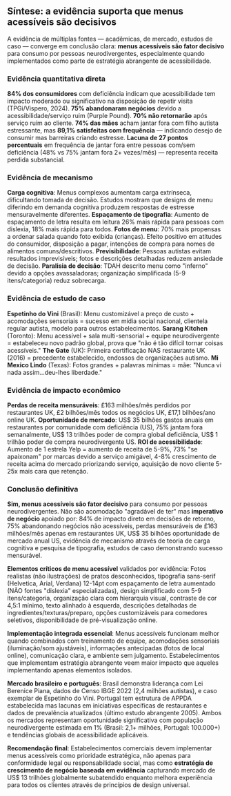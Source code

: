 ## Síntese: a evidência suporta que menus acessíveis são decisivos

A evidência de múltiplas fontes — acadêmicas, de mercado, estudos de caso — converge em conclusão clara: **menus acessíveis são fator decisivo** para consumo por pessoas neurodivergentes, especialmente quando implementados como parte de estratégia abrangente de acessibilidade.

### Evidência quantitativa direta

**84% dos consumidores** com deficiência indicam que acessibilidade tem impacto moderado ou significativo na disposição de repetir visita (TPGi/Vispero, 2024). **75% abandonaram negócios** devido a acessibilidade/serviço ruim (Purple Pound). **70% não retornarão** após serviço ruim ao cliente. **74% das mães** acham jantar fora com filho autista estressante, mas **89,1% satisfeitas com frequência** — indicando desejo de consumir mas barreiras criando estresse. **Lacuna de 27 pontos percentuais** em frequência de jantar fora entre pessoas com/sem deficiência (48% vs 75% jantam fora 2+ vezes/mês) — representa receita perdida substancial.

### Evidência de mecanismo

**Carga cognitiva**: Menus complexos aumentam carga extrínseca, dificultando tomada de decisão. Estudos mostram que designs de menu diferindo em demanda cognitiva produzem respostas de estresse mensuravelmente diferentes. **Espaçamento de tipografia**: Aumento de espaçamento de letra resulta em leitura 26% mais rápida para pessoas com dislexia, 18% mais rápida para todos. **Fotos de menu**: 70% mais propensas a ordenar salada quando foto exibida (crianças). Efeito positivo em atitudes do consumidor, disposição a pagar, intenções de compra para nomes de alimentos comuns/descritivos. **Previsibilidade**: Pessoas autistas evitam resultados imprevisíveis; fotos e descrições detalhadas reduzem ansiedade de decisão. **Paralisia de decisão**: TDAH descrito menu como "inferno" devido a opções avassaladoras; organização simplificada (5-9 itens/categoria) reduz sobrecarga.

### Evidência de estudo de caso

**Espetinho do Vini** (Brasil): Menu customizável a preço de custo + acomodações sensoriais = sucesso em mídia social nacional, clientela regular autista, modelo para outros estabelecimentos. **Sarang Kitchen** (Toronto): Menu acessível + sala multi-sensorial + equipe neurodivergente = estabeleceu novo padrão global, prova que "não é tão difícil tornar coisas acessíveis." **The Gate** (UK): Primeira certificação NAS restaurante UK (2016) = precedente estabelecido, endossos de organizações autismo. **Mi Mexico Lindo** (Texas): Fotos grandes + palavras mínimas = mãe: "Nunca vi nada assim...deu-lhes liberdade."

### Evidência de impacto econômico

**Perdas de receita mensuráveis**: £163 milhões/mês perdidos por restaurantes UK, £2 bilhões/mês todos os negócios UK, £17,1 bilhões/ano online UK. **Oportunidade de mercado**: US$ 35 bilhões gastos anuais em restaurantes por comunidade com deficiência (US), 75% jantam fora semanalmente, US$ 13 trilhões poder de compra global deficiência, US$ 1 trilhão poder de compra neurodivergente US. **ROI de acessibilidade**: Aumento de 1 estrela Yelp = aumento de receita de 5-9%, 73% "se apaixonam" por marcas devido a serviço amigável, 4-8% crescimento de receita acima do mercado priorizando serviço, aquisição de novo cliente 5-25x mais cara que retenção.

### Conclusão definitiva

**Sim, menus acessíveis são fator decisivo** para consumo por pessoas neurodivergentes. Não são acomodação "agradável de ter" mas **imperativo de negócio** apoiado por: 84% de impacto direto em decisões de retorno, 75% abandonando negócios não acessíveis, perdas mensuráveis de £163 milhões/mês apenas em restaurantes UK, US$ 35 bilhões oportunidade de mercado anual US, evidência de mecanismo através de teoria de carga cognitiva e pesquisa de tipografia, estudos de caso demonstrando sucesso mensurável.

**Elementos críticos de menu acessível** validados por evidência: Fotos realistas (não ilustrações) de pratos desconhecidos, tipografia sans-serif (Helvetica, Arial, Verdana) 12-14pt com espaçamento de letra aumentado (NÃO fontes "dislexia" especializadas), design simplificado com 5-9 itens/categoria, organização clara com hierarquia visual, contraste de cor 4,5:1 mínimo, texto alinhado à esquerda, descrições detalhadas de ingredientes/texturas/preparo, opções customizáveis para comedores seletivos, disponibilidade de pré-visualização online.

**Implementação integrada essencial**: Menus acessíveis funcionam melhor quando combinados com treinamento de equipe, acomodações sensoriais (iluminação/som ajustáveis), informações antecipadas (fotos de local online), comunicação clara, e ambiente sem julgamento. Estabelecimentos que implementam estratégia abrangente veem maior impacto que aqueles implementando apenas elementos isolados.

**Mercado brasileiro e português**: Brasil demonstra liderança com Lei Berenice Piana, dados de Censo IBGE 2022 (2,4 milhões autistas), e caso exemplar de Espetinho do Vini. Portugal tem estrutura de APPDA estabelecida mas lacunas em iniciativas específicas de restaurantes e dados de prevalência atualizados (último estudo abrangente 2005). Ambos os mercados representam oportunidade significativa com população neurodivergente estimada em 1% (Brasil: 2,1+ milhões, Portugal: 100.000+) e tendências globais de acessibilidade aplicáveis.

**Recomendação final**: Estabelecimentos comerciais devem implementar menus acessíveis como prioridade estratégica, não apenas para conformidade legal ou responsabilidade social, mas como **estratégia de crescimento de negócio baseada em evidência** capturando mercado de US$ 13 trilhões globalmente subatendido enquanto melhora experiência para todos os clientes através de princípios de design universal.
